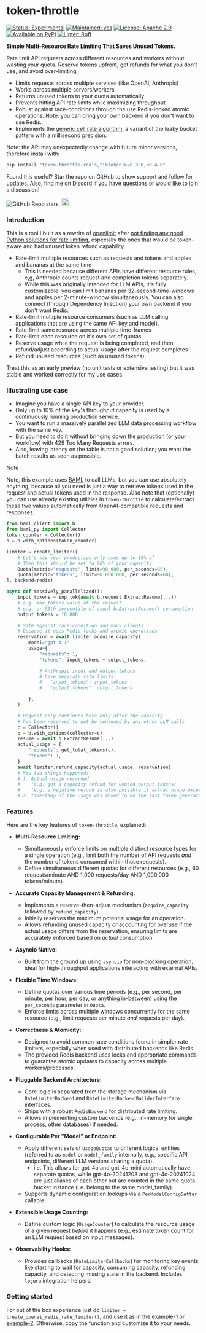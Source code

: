# token-throttle

[![Status: Experimental](https://img.shields.io/badge/status-experimental-gold.svg?style=flat)](https://github.com/mkenney/software-guides/blob/master/STABILITY-BADGES.md#experimental)
[![Maintained: yes](https://img.shields.io/badge/yes-43cd0f.svg?style=flat&label=maintained)](https://github.com/Elijas/token-throttle/issues)
[![License: Apache 2.0](https://img.shields.io/badge/License-Apache_2.0-43cd0f.svg?style=flat&label=license)](LICENSE)
[![Available on PyPI](https://img.shields.io/badge/v0.3.0-version?color=43cd0f&style=flat&label=pypi)](https://pypi.org/project/token-throttle)
[![Linter: Ruff](https://img.shields.io/endpoint?url=https://raw.githubusercontent.com/astral-sh/ruff/main/assets/badge/v2.json)](https://github.com/astral-sh/ruff)

**Simple Multi-Resource Rate Limiting That Saves Unused Tokens.**

Rate limit API requests across different resources and workers without wasting your quota. Reserve tokens upfront, get refunds for what you don't use, and avoid over-limiting.

- Limits requests across multiple services (like OpenAI, Anthropic)
- Works across multiple servers/workers
- Returns unused tokens to your quota automatically
- Prevents hitting API rate limits while maximizing throughput
- Robust against race-conditions through the use Redis-locked atomic operations. Note: you can bring your own backend if you don't want to use Redis.
- Implements the [generic cell rate algorithm,](https://en.wikipedia.org/wiki/Generic_cell_rate_algorithm) a variant of the leaky bucket pattern with a millisecond precision.

Note: the API may unexpectedly change with future minor versions, therefore install with:

```bash
pip install "token-throttle[redis,tiktoken]>=0.3.0,<0.4.0"
```

Found this useful? Star the repo on GitHub to show support and follow for updates. Also, find me on Discord if you have questions or would like to join a discussion!

![GitHub Repo stars](https://img.shields.io/github/stars/elijas/token-throttle?style=flat&color=fcfcfc&labelColor=white&logo=github&logoColor=black&label=stars)
&nbsp;<a href="https://discord.gg/hCppPqm6"><img alt="Discord server invite" src="https://img.shields.io/discord/1119368998161752075?logo=discord&logoColor=white&style=flat&color=fcfcfc&labelColor=7289da" height="20"></a>

### Introduction

This is a tool I built as a rewrite of [openlimit](https://github.com/shobrook/openlimit/issues/20#issuecomment-2782677483) after [not finding any good Python solutions for rate limiting](https://gist.github.com/justinvanwinkle/d9f04950083c4554835c1a35f9d22dad), especially the ones that would be token-aware and had unused token refund capability.

- Rate-limit multiple resources such as requests and tokens and apples and bananas at the same time
  - This is needed because different APIs have different resource rules, e,g, Anthropic counts request and completion tokens separately.
  - While this was originally intended for LLM APIs, it's fully customizable: you can limit bananas per 32-second-time-windows and apples per 2-minute-window simultaneously. You can also connect (through Dependency Injection) your own backend if you don't want Redis.
- Rate-limit multiple resource consumers (such as LLM calling applications that are using the same API key and model).
- Rate-limit same resource across multiple time-frames
- Rate-limit each resource on it's own set of quotas
- Reserve usage while the request is being completed, and then refund/adjust according to actual usage after the request completes
- Refund unused resources (such as unused tokens).

Treat this as an early preview (no unit tests or extensive testing) but it was stable and worked correctly for my use cases.

### Illustrating use case

- Imagine you have a single API key to your provider.
- Only up to 10% of the key's throughput capacity is used by a continuously running production service.
- You want to run a massively parallelized LLM data processing workflow with the same key.
- But you need to do it without bringing down the production (or your workflow) with 429 Too Many Requests errors.
- Also, leaving latency on the table is not a good solution; you want the batch results as soon as possible.

> [!NOTE]
> Note, this example uses [BAML](https://github.com/BoundaryML/baml) to call LLMs, but you can use absolutely anything, because all you need is just a way to retrieve tokens used in the request and actual tokens used in the response. Also note that (optionally) you can use already existing utilities in `token-throttle` to calculate/extract these two values automatically from OpenAI-compatible requests and responses.

```python
from baml_client import b
from baml_py import Collector
token_counter = Collector()
b = b.with_options(token_counter)

limiter = create_limiter([
    # Let's say your production only uses up to 10% of
    # Then this should be set to 90% of your capacity
    Quota(metric="requests", limit=90_000, per_seconds=60),
    Quota(metric="tokens", limit=90_000_000, per_seconds=60),
], backend=redis)

async def massively_parallelized():
    input_tokens = inp_tok(await b.request.ExtractResume(...))
    # e.g. max_tokens value of the request
    # e.g. or 95th percentile of usual b.ExtractResume() consumption
    output_tokens = 10_000

    # Safe against race-condition and many clients
    # because it uses Redis locks and atomic operations
    reservation = await limiter.acquire_capacity(
        model="gpt-4.1"
        usage={
            "requests": 1,
            "tokens": input_tokens + output_tokens,

            # Anthropic input and output tokens
            # have separate rate limits:
            #   "input_tokens": input_tokens
            #   "output_tokens": output_tokens

        },
    )

    # Request only continues here only after the capacity
    # has been reserved to not be consumed by any other LLM calls
    c = Collector()
    b = b.with_options(collector=c)
    resume = await b.ExtractResume(...)
    actual_usage = {
        "requests": get_total_tokens(c),
        "tokens": 1,
    }
    await limiter.refund_capacity(actual_usage, reservation)
    # Now two things happened:
    # 1. Actual usage recorded
    #    (e.g. got a capacity refund for unused output tokens)
    #    (e.g. a negative refund is also possible if actual usage exceeded the expected one)
    # 2. timestamp of the usage was moved to be the last token generated

```

### Features

Here are the key features of `token-throttle`, explained:

- **Multi-Resource Limiting:**

  - Simultaneously enforce limits on multiple distinct resource types for a single operation (e.g., limit both the number of API requests _and_ the number of tokens consumed within those requests).
  - Define simultaneous different quotas for different resources (e.g., 60 requests/minute AND 1,000 requests/day AND 1,000,000 tokens/minute).

- **Accurate Capacity Management & Refunding:**

  - Implements a reserve-then-adjust mechanism (`acquire_capacity` followed by `refund_capacity`).
  - Initially reserves the maximum potential usage for an operation.
  - Allows refunding unused capacity _or_ accounting for overuse if the actual usage differs from the reservation, ensuring limits are accurately enforced based on _actual_ consumption.

- **Asyncio Native:**

  - Built from the ground up using `asyncio` for non-blocking operation, ideal for high-throughput applications interacting with external APIs.

- **Flexible Time Windows:**

  - Define quotas over various time periods (e.g., per second, per minute, per hour, per day, or anything in-between) using the `per_seconds` parameter in `Quota`.
  - Enforce limits across multiple windows concurrently for the same resource (e.g., limit requests per minute _and_ requests per day).

- **Correctness & Atomicity:**

  - Designed to avoid common race conditions found in simpler rate limiters, especially when used with distributed backends like Redis.
  - The provided Redis backend uses locks and appropriate commands to guarantee atomic updates to capacity across multiple workers/processes.

- **Pluggable Backend Architecture:**

  - Core logic is separated from the storage mechanism via `RateLimiterBackend` and `RateLimiterBackendBuilderInterface` interfaces.
  - Ships with a robust `RedisBackend` for distributed rate limiting.
  - Allows implementing custom backends (e.g., in-memory for single process, other databases) if needed.

- **Configurable Per "Model" or Endpoint:**

  - Apply different sets of `UsageQuotas` to different logical entities (referred to as `model` or `model_family` internally, e.g., specific API endpoints, different LLM versions sharing a quota).
    - i.e. This allows for gpt-4o and gpt-4o-mini automatically have separate quotas, while gpt-4o-20241203 and gpt-4o-20241024 are just aliases of each other but are counted in the same quota bucket instance (i.e. belong to the same model_family).
  - Supports dynamic configuration lookups via a `PerModelConfigGetter` callable.

- **Extensible Usage Counting:**

  - Define custom logic (`UsageCounter`) to calculate the resource usage of a given request _before_ it happens (e.g., estimate token count for an LLM request based on input messages).

- **Observability Hooks:**
  - Provides callbacks (`RateLimiterCallbacks`) for monitoring key events like starting to wait for capacity, consuming capacity, refunding capacity, and detecting missing state in the backend. Includes `loguru` integration helpers.

### Getting started

For out of the box experience just do `limiter = create_openai_redis_rate_limiter()`, and use it as in the [example-1](https://github.com/shobrook/openlimit/issues/20#issuecomment-2782677483) or [example-2](https://gist.github.com/justinvanwinkle/d9f04950083c4554835c1a35f9d22dad). Otherwise, copy the function and customize it to your needs.
